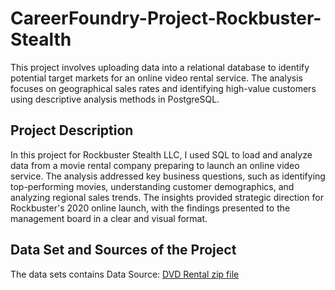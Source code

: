 # CareerFoundry-Project-Rockbuster-Stealth
This project involves uploading data into a relational database to identify potential target markets for an online video rental service. The analysis focuses on geographical sales rates and identifying high-value customers using descriptive analysis methods in PostgreSQL.
## Project Description
In this project for Rockbuster Stealth LLC, I used SQL to load and analyze data from a movie rental company preparing to launch an online video service. The analysis addressed key business questions, such as identifying top-performing movies, understanding customer demographics, and analyzing regional sales trends. The insights provided strategic direction for Rockbuster's 2020 online launch, with the findings presented to the management board in a clear and visual format.
## Data Set and Sources of the Project
The data sets contains 
Data Source: [DVD Rental zip file](http://www.postgresqltutorial.com/wp-content/uploads/2019/05/dvdrental.zip)
